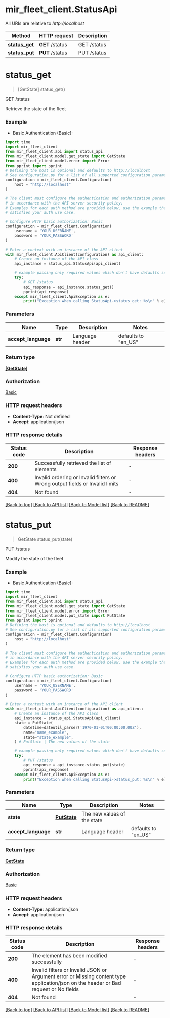 # mir_fleet_client.StatusApi

All URIs are relative to *http://localhost*

Method | HTTP request | Description
------------- | ------------- | -------------
[**status_get**](StatusApi.md#status_get) | **GET** /status | GET /status
[**status_put**](StatusApi.md#status_put) | **PUT** /status | PUT /status


# **status_get**
> [GetState] status_get()

GET /status

Retrieve the state of the fleet

### Example

* Basic Authentication (Basic):

```python
import time
import mir_fleet_client
from mir_fleet_client.api import status_api
from mir_fleet_client.model.get_state import GetState
from mir_fleet_client.model.error import Error
from pprint import pprint
# Defining the host is optional and defaults to http://localhost
# See configuration.py for a list of all supported configuration parameters.
configuration = mir_fleet_client.Configuration(
    host = "http://localhost"
)

# The client must configure the authentication and authorization parameters
# in accordance with the API server security policy.
# Examples for each auth method are provided below, use the example that
# satisfies your auth use case.

# Configure HTTP basic authorization: Basic
configuration = mir_fleet_client.Configuration(
    username = 'YOUR_USERNAME',
    password = 'YOUR_PASSWORD'
)

# Enter a context with an instance of the API client
with mir_fleet_client.ApiClient(configuration) as api_client:
    # Create an instance of the API class
    api_instance = status_api.StatusApi(api_client)

    # example passing only required values which don't have defaults set
    try:
        # GET /status
        api_response = api_instance.status_get()
        pprint(api_response)
    except mir_fleet_client.ApiException as e:
        print("Exception when calling StatusApi->status_get: %s\n" % e)
```


### Parameters

Name | Type | Description  | Notes
------------- | ------------- | ------------- | -------------
 **accept_language** | **str**| Language header | defaults to "en_US"

### Return type

[**[GetState]**](GetState.md)

### Authorization

[Basic](../README.md#Basic)

### HTTP request headers

 - **Content-Type**: Not defined
 - **Accept**: application/json


### HTTP response details

| Status code | Description | Response headers |
|-------------|-------------|------------------|
**200** | Successfully retrieved the list of elements |  -  |
**400** | Invalid ordering or Invalid filters or Wrong output fields or Invalid limits |  -  |
**404** | Not found |  -  |

[[Back to top]](#) [[Back to API list]](../README.md#documentation-for-api-endpoints) [[Back to Model list]](../README.md#documentation-for-models) [[Back to README]](../README.md)

# **status_put**
> GetState status_put(state)

PUT /status

Modify the state of the fleet

### Example

* Basic Authentication (Basic):

```python
import time
import mir_fleet_client
from mir_fleet_client.api import status_api
from mir_fleet_client.model.get_state import GetState
from mir_fleet_client.model.error import Error
from mir_fleet_client.model.put_state import PutState
from pprint import pprint
# Defining the host is optional and defaults to http://localhost
# See configuration.py for a list of all supported configuration parameters.
configuration = mir_fleet_client.Configuration(
    host = "http://localhost"
)

# The client must configure the authentication and authorization parameters
# in accordance with the API server security policy.
# Examples for each auth method are provided below, use the example that
# satisfies your auth use case.

# Configure HTTP basic authorization: Basic
configuration = mir_fleet_client.Configuration(
    username = 'YOUR_USERNAME',
    password = 'YOUR_PASSWORD'
)

# Enter a context with an instance of the API client
with mir_fleet_client.ApiClient(configuration) as api_client:
    # Create an instance of the API class
    api_instance = status_api.StatusApi(api_client)
    state = PutState(
        datetime=dateutil_parser('1970-01-01T00:00:00.00Z'),
        name="name_example",
        state="state_example",
    ) # PutState | The new values of the state

    # example passing only required values which don't have defaults set
    try:
        # PUT /status
        api_response = api_instance.status_put(state)
        pprint(api_response)
    except mir_fleet_client.ApiException as e:
        print("Exception when calling StatusApi->status_put: %s\n" % e)
```


### Parameters

Name | Type | Description  | Notes
------------- | ------------- | ------------- | -------------
 **state** | [**PutState**](PutState.md)| The new values of the state |
 **accept_language** | **str**| Language header | defaults to "en_US"

### Return type

[**GetState**](GetState.md)

### Authorization

[Basic](../README.md#Basic)

### HTTP request headers

 - **Content-Type**: application/json
 - **Accept**: application/json


### HTTP response details

| Status code | Description | Response headers |
|-------------|-------------|------------------|
**200** | The element has been modified successfully |  -  |
**400** | Invalid filters or Invalid JSON or Argument error or Missing content type application/json on the header or Bad request or No fields |  -  |
**404** | Not found |  -  |

[[Back to top]](#) [[Back to API list]](../README.md#documentation-for-api-endpoints) [[Back to Model list]](../README.md#documentation-for-models) [[Back to README]](../README.md)

